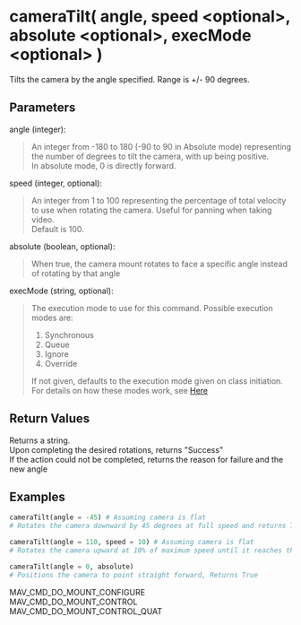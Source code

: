 # cameraTilt( angle, speed \<optional>, absolute \<optional>, execMode \<optional> )

Tilts the camera by the angle specified. Range is +/- 90 degrees.

## Parameters

angle (integer):  
> An integer from -180 to 180 (-90 to 90 in Absolute mode) representing the number of degrees to tilt the camera, with up being positive.  
> In absolute mode, 0 is directly forward.

speed (integer, optional):  
> An integer from 1 to 100 representing the percentage of total velocity to use when rotating the camera. Useful for panning when taking video.  
> Default is 100.

absolute (boolean, optional):
> When true,  the camera mount rotates to face a specific angle instead of rotating by that angle

execMode (string, optional):
> The execution mode to use for this command. Possible execution modes are:
>
> 1. Synchronous
> 1. Queue
> 1. Ignore
> 1. Override
>
> If not given, defaults to the execution mode given on class initiation.  
> For details on how these modes work, see [Here](../executionModes.md)

## Return Values

Returns a string.  
Upon completing the desired rotations, returns "Success"  
If the action could not be completed, returns the reason for failure and the new angle

## Examples

```py
cameraTilt(angle = -45) # Assuming camera is flat
# Rotates the camera downward by 45 degrees at full speed and returns True

cameraTilt(angle = 110, speed = 10) # Assuming camera is flat
# Rotates the camera upward at 10% of maximum speed until it reaches the limit of +90 degrees, Returns "Reached max angle. Angle=90"

cameraTilt(angle = 0, absolute)
# Positions the camera to point straight forward, Returns True
```

MAV_CMD_DO_MOUNT_CONFIGURE  
MAV_CMD_DO_MOUNT_CONTROL  
MAV_CMD_DO_MOUNT_CONTROL_QUAT
